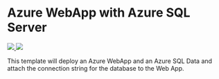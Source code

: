 # Azure WebApp with Azure SQL Server

<a href="https://portal.azure.com/#create/Microsoft.Template/uri/https%3A%2F%2Fraw.githubusercontent.com%2Fhansenms%2FWebAppSqlDatabase%2Fmaster%2FWebAppSqlServer%2Fazuredeploy.json" target="_blank">
    <img src="http://azuredeploy.net/deploybutton.png"/>
</a>
<a href="http://armviz.io/#/?load=https%3A%2F%2Fraw.githubusercontent.com%2Fhansenms%2FWebAppSqlDatabase%2Fmaster%2FWebAppSqlServer%2Fazuredeploy.json" target="_blank">
    <img src="http://armviz.io/visualizebutton.png"/>
</a>

This template will deploy an Azure WebApp and an Azure SQL Data and attach the connection string for the database to the Web App.
